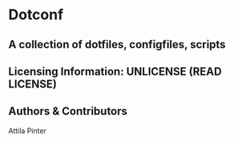 # Dotconf
## A collection of dotfiles, configfiles, scripts   

## Licensing Information: UNLICENSE (READ LICENSE)

## Authors & Contributors
Attila Pinter
